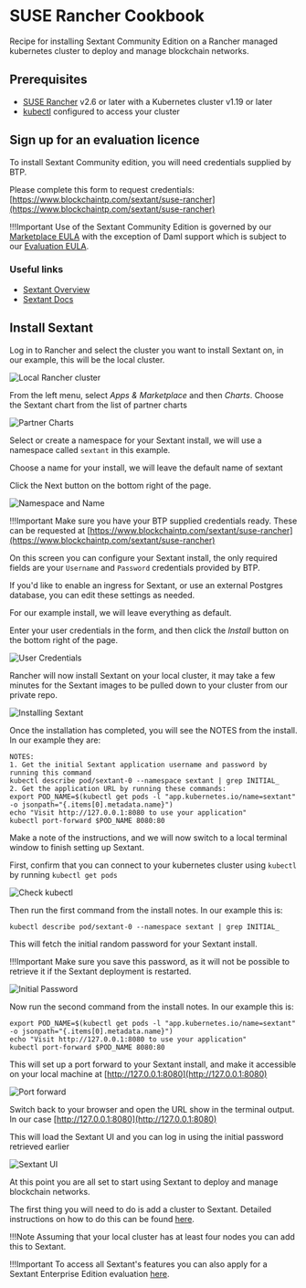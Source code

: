 # SUSE Rancher Cookbook

Recipe for installing
Sextant Community Edition on a Rancher managed kubernetes cluster to deploy
and manage blockchain networks.

## Prerequisites

* [SUSE Rancher](https://www.suse.com/products/suse-rancher/) v2.6 or later with a Kubernetes cluster v1.19 or later
* [kubectl](https://kubernetes.io/docs/tasks/tools/#kubectl) configured to access your cluster

## Sign up for an evaluation licence

To install Sextant Community edition, you will need credentials
supplied by BTP.

Please complete this form to request credentials: [https://www.blockchaintp.com/sextant/suse-rancher](https://www.blockchaintp.com/sextant/suse-rancher)

!!!Important
    Use of the Sextant Community Edition is governed by our
    [Marketplace EULA](https://sextant-resources.s3.amazonaws.com/agreements/Blockchain+Technology+Partners+Limited+(Marketplace)+End+User+License+Agreement.pdf)
    with the exception of Daml support which is subject to our
    [Evaluation EULA](https://sextant-resources.s3.amazonaws.com/agreements/Blockchain+Technology+Partners+Limited+(Evaluation)+End+User+License+Agreement.pdf).

### Useful links

* [Sextant Overview](https://www.blockchaintp.com/sextant)
* [Sextant Docs](https://docs.blockchaintp.com/en/latest/sextant/overview/)

## Install Sextant

Log in to Rancher and select the cluster you want to install Sextant on,
in our example, this will be the local cluster.

![Local Rancher cluster](../images/rancher/local-cluster.png)

From the left menu, select _Apps & Marketplace_ and then _Charts_.
Choose the Sextant chart from the list of partner charts

![Partner Charts](../images/rancher/partner-charts.png)

Select or create a namespace for your Sextant install, we will use a
namespace called `sextant` in this example.

Choose a name for your install, we will leave the default name of sextant

Click the Next button on the bottom right of the page.

![Namespace and Name](../images/rancher/install-metadata.png)

!!!Important
    Make sure you have your BTP supplied credentials ready. These can be
    requested at [https://www.blockchaintp.com/sextant/suse-rancher](https://www.blockchaintp.com/sextant/suse-rancher)

On this screen you can configure your Sextant install, the only required fields
are your `Username` and `Password` credentials provided by BTP.

If you'd like to enable an ingress for Sextant, or use an external
Postgres database, you can edit these settings as needed.

For our example install, we will leave everything as default.

Enter your user credentials in the form, and then click the _Install_ button
on the bottom right of the page.

![User Credentials](../images/rancher/user-credentials.png)

Rancher will now install Sextant on your local cluster, it may take a few
minutes for the Sextant images to be pulled down to your cluster from our private repo.

![Installing Sextant](../images/rancher/installing-sextant.png)

Once the installation has completed, you will see the NOTES from the install.
In our example they are:

```
NOTES:
1. Get the initial Sextant application username and password by running this command
kubectl describe pod/sextant-0 --namespace sextant | grep INITIAL_
2. Get the application URL by running these commands:
export POD_NAME=$(kubectl get pods -l "app.kubernetes.io/name=sextant" -o jsonpath="{.items[0].metadata.name}")
echo "Visit http://127.0.0.1:8080 to use your application"
kubectl port-forward $POD_NAME 8080:80

```

Make a note of the instructions, and we will now switch to a local terminal
window to finish setting up Sextant.

First, confirm that you can connect to your kubernetes cluster using
`kubectl` by running `kubectl get pods`

![Check kubectl](../images/rancher/check-kubectl.png)

Then run the first command from the install notes. In our example this is:

```
kubectl describe pod/sextant-0 --namespace sextant | grep INITIAL_

```

This will fetch the initial random password for your Sextant install.

!!!Important
    Make sure you save this password, as it will not be possible to retrieve
    it if the Sextant deployment is restarted.

![Initial Password](../images/rancher/initial-password.png)

Now run the second command from the install notes. In our example this is:

```
export POD_NAME=$(kubectl get pods -l "app.kubernetes.io/name=sextant" -o jsonpath="{.items[0].metadata.name}")
echo "Visit http://127.0.0.1:8080 to use your application"
kubectl port-forward $POD_NAME 8080:80

```

This will set up a port forward to your Sextant install, and make it accessible
on your local machine at [http://127.0.0.1:8080](http://127.0.0.1:8080)

![Port forward](../images/rancher/port-forward.png)

Switch back to your browser and open the URL show in the terminal output. In
our case [http://127.0.0.1:8080](http://127.0.0.1:8080)

This will load the Sextant UI and you can log in using the initial password
retrieved earlier

![Sextant UI](../images/rancher/sextant-ui.png)

At this point you are all set to start using Sextant to deploy and manage
blockchain networks.

The first thing you will need to do is add a cluster to Sextant. Detailed
instructions on how to do this can be found
[here](https://docs.blockchaintp.com/en/latest/sextant/clusters/management/).

!!!Note
    Assuming that your local cluster has at least four nodes you can add this to
    Sextant.

!!!Important
    To access all Sextant's features you can also apply for a Sextant
    Enterprise Edition evaluation
    [here](https://www.blockchaintp.com/sextant/evaluation).
